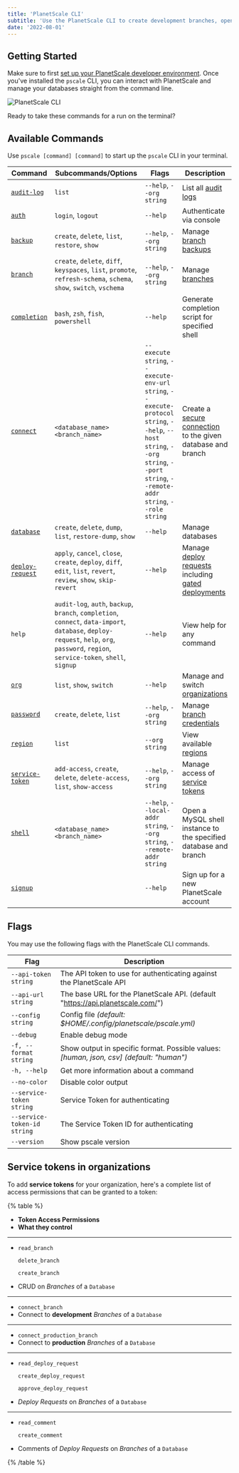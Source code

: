 ```yaml
---
title: 'PlanetScale CLI'
subtitle: 'Use the PlanetScale CLI to create development branches, open deploy requests, and make non-blocking schema changes directly from your terminal.'
date: '2022-08-01'
---
```


## Getting Started

Make sure to first [set up your PlanetScale developer environment](/docs/concepts/planetscale-environment-setup). Once you've installed the `pscale` CLI, you can interact with PlanetScale and manage your databases straight from the command line.

![PlanetScale CLI](/docs/reference/planetscale-cli/cli.png)

Ready to take these commands for a run on the terminal?

## Available Commands

Use `pscale [command] [command]` to start up the `pscale` CLI in your terminal.

| **Command**                                        | **Subcommands/Options**                                                                                                                                                                | **Flags**                                                                                                                                                                        | **Description**                                                                                                                                              |
| -------------------------------------------------- | -------------------------------------------------------------------------------------------------------------------------------------------------------------------------------------- | -------------------------------------------------------------------------------------------------------------------------------------------------------------------------------- | ------------------------------------------------------------------------------------------------------------------------------------------------------------ |
| [`audit-log`](/docs/reference/audit-log)           | `list`                                                                                                                                                                                 | `--help`, `--org string`                                                                                                                                                         | List all [audit logs](/docs/concepts/audit-log#review-your-organization-audit-log)                                                                           |
| [`auth`](/docs/reference/auth)                     | `login`, `logout`                                                                                                                                                                      | `--help`                                                                                                                                                                         | Authenticate via console                                                                                                                                     |
| [`backup`](/docs/reference/backup)                 | `create`, `delete`, `list`, `restore`, `show`                                                                                                                                          | `--help`, `--org string`                                                                                                                                                         | Manage [branch backups](/docs/concepts/back-up-and-restore)                                                                                                  |
| [`branch`](/docs/reference/branch)                 | `create`, `delete`, `diff`, `keyspaces`, `list`, `promote`, `refresh-schema`, `schema`, `show`, `switch`, `vschema`                                                                    | `--help`, `--org string`                                                                                                                                                         | Manage [branches](/docs/concepts/branching)                                                                                                                  |
| [`completion`](/docs/reference/completion)         | `bash`, `zsh`, `fish`, `powershell`                                                                                                                                                    | `--help`                                                                                                                                                                         | Generate completion script for specified shell                                                                                                               |
| [`connect`](/docs/reference/connect)               | `<database_name>` `<branch_name>`                                                                                                                                                      | `--execute string`, `--execute-env-url string`, `--execute-protocol string`, `--help`, `--host string`, `--org string`, `--port string`, `--remote-addr string`, `--role string` | Create a [secure connection](/docs/tutorials/connect-any-application#option-2-connect-using-the-planetscale-proxy) to the given database and branch          |
| [`database`](/docs/reference/database)             | `create`, `delete`, `dump`, `list`, `restore-dump`, `show`                                                                                                                             | `--help`                                                                                                                                                                         | Manage databases                                                                                                                                             |
| [`deploy-request`](/docs/reference/deploy-request) | `apply`, `cancel`, `close`, `create`, `deploy`, `diff`, `edit`, `list`, `revert`, `review`, `show`, `skip-revert`                                                                      | `--help`                                                                                                                                                                         | Manage [deploy requests](/docs/concepts/branching#1-create-a-deploy-request) including [gated deployments](/docs/concepts/deploy-requests#gated-deployments) |
| `help`                                             | `audit-log`, `auth`, `backup`, `branch`, `completion`, `connect`, `data-import`, `database`, `deploy-request`, `help`, `org`, `password`, `region`, `service-token`, `shell`, `signup` | `--help`                                                                                                                                                                         | View help for any command                                                                                                                                    |
| [`org`](/docs/reference/org)                       | `list`, `show`, `switch`                                                                                                                                                               | `--help`                                                                                                                                                                         | Manage and switch [organizations](/docs/concepts/access-control)                                                                                             |
| [`password`](/docs/reference/password)             | `create`, `delete`, `list`                                                                                                                                                             | `--help`, `--org string`                                                                                                                                                         | Manage [branch credentials](/docs/concepts/connection-strings)                                                                                               |
| [`region`](/docs/reference/region)                 | `list`                                                                                                                                                                                 | `--org string`                                                                                                                                                                   | View available [regions](/docs/concepts/regions)                                                                                                             |
| [`service-token`](/docs/reference/service-token)   | `add-access`, `create`, `delete`, `delete-access`, `list`, `show-access`                                                                                                               | `--help`, `--org string`                                                                                                                                                         | Manage access of [service tokens](/docs/concepts/service-tokens)                                                                                             |
| [`shell`](/docs/reference/shell)                   | `<database_name>` `<branch_name>`                                                                                                                                                      | `--help`, `--local-addr string`, `--org string`, `--remote-addr string`                                                                                                          | Open a MySQL shell instance to the specified database and branch                                                                                             |
| [`signup`](/docs/reference/signup)                 |                                                                                                                                                                                        | `--help`                                                                                                                                                                         | Sign up for a new PlanetScale account                                                                                                                        |

## Flags

You may use the following flags with the PlanetScale CLI commands.

| **Flag**                    | **Description**                                                                          |
| --------------------------- | ---------------------------------------------------------------------------------------- |
| `--api-token string`        | The API token to use for authenticating against the PlanetScale API                      |
| `--api-url string`          | The base URL for the PlanetScale API. (default "https://api.planetscale.com/")           |
| `--config string`           | Config file _(default: $HOME/.config/planetscale/pscale.yml)_                            |
| `--debug`                   | Enable debug mode                                                                        |
| `-f, --format string`       | Show output in specific format. Possible values: _[human, json, csv] (default: "human")_ |
| `-h, --help`                | Get more information about a command                                                     |
| `--no-color`                | Disable color output                                                                     |
| `--service-token string`    | Service Token for authenticating                                                         |
| `--service-token-id string` | The Service Token ID for authenticating                                                  |
| `--version`                 | Show pscale version                                                                      |

## Service tokens in organizations

To add **service tokens** for your organization, here's a complete list of access permissions that can be granted to a token:

{% table %}

- **Token Access Permissions**
- **What they control**

---

- `read_branch`

  `delete_branch`

  `create_branch`

- CRUD on _Branches_ of a `Database`

---

- `connect_branch`
- Connect to **development** _Branches_ of a `Database`

---

- `connect_production_branch`
- Connect to **production** _Branches_ of a `Database`

---

- `read_deploy_request`

  `create_deploy_request`

  `approve_deploy_request`

- _Deploy Requests_ on _Branches_ of a `Database`

---

- `read_comment`

  `create_comment`

- Comments of _Deploy Requests_ on _Branches_ of a `Database`

{% /table %}
